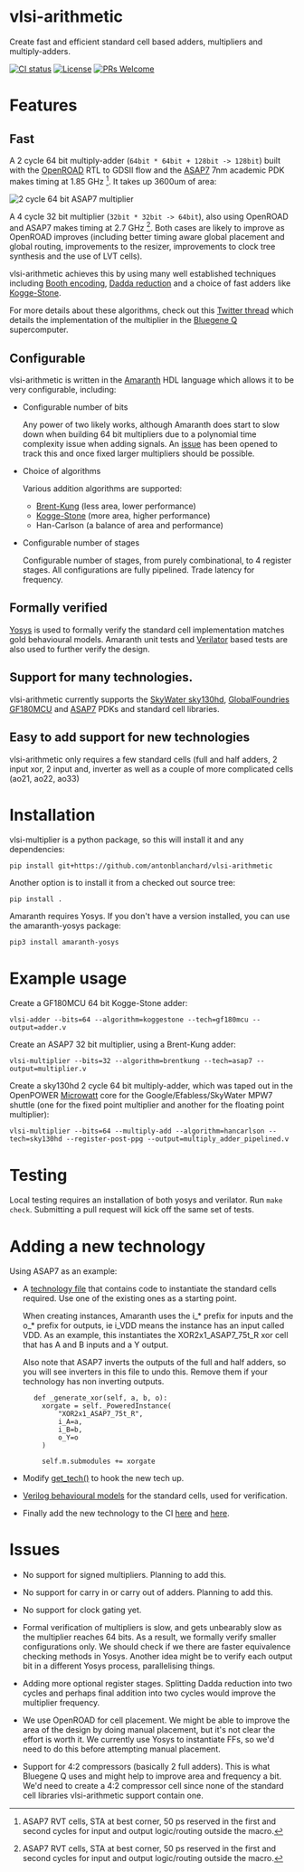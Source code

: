 # vlsi-arithmetic

Create fast and efficient standard cell based adders, multipliers and
multiply-adders.

[![CI status](https://github.com/antonblanchard/vlsi-arithmetic/actions/workflows/test.yml/badge.svg)](https://github.com/antonblanchard/vlsi-arithmetic/actions/workflows/test.yml)
[![License](https://img.shields.io/badge/License-Apache_2.0-blue.svg)](https://opensource.org/licenses/Apache-2.0)
[![PRs Welcome](https://img.shields.io/badge/PRs-welcome-brightgreen.svg?style=flat-square)](http://makeapullrequest.com)

# Features

## Fast
A 2 cycle 64 bit multiply-adder (`64bit * 64bit + 128bit -> 128bit`) built with
the [OpenROAD](https://github.com/The-OpenROAD-Project/OpenROAD) RTL to GDSII
flow and the [ASAP7](https://github.com/The-OpenROAD-Project/asap7) 7nm
academic PDK makes timing at 1.85 GHz [^1]. It takes up 3600um of area:

![2 cycle 64 bit ASAP7 multiplier](media/asap7-gds.png)

A 4 cycle 32 bit multiplier (`32bit * 32bit -> 64bit`), also using OpenROAD and
ASAP7 makes timing at 2.7 GHz [^1]. Both cases are likely to improve as OpenROAD
improves (including better timing aware global placement and global routing,
improvements to the resizer, improvements to clock tree synthesis and the use of
LVT cells).

vlsi-arithmetic achieves this by using many well established techniques
including
[Booth encoding](https://en.wikipedia.org/wiki/Booth%27s_multiplication_algorithm),
[Dadda reduction](https://en.wikipedia.org/wiki/Dadda_multiplier) and a choice
of fast adders like
[Kogge-Stone](https://en.wikipedia.org/wiki/Kogge%E2%80%93Stone_adder).

For more details about these algorithms, check out this
[Twitter thread](https://twitter.com/antonblanchard/status/1540286905379524611)
which details the implementation of the multiplier in the
[Bluegene Q](https://en.wikipedia.org/wiki/IBM_Blue_Gene) supercomputer.

## Configurable

vlsi-arithmetic is written in the
[Amaranth](https://github.com/amaranth-lang/amaranth) HDL language which allows
it to be very configurable, including:

- Configurable number of bits

  Any power of two likely works, although Amaranth does start to slow down when
  building 64 bit multipliers due to a polynomial time complexity issue when
  adding signals. An
  [issue](https://github.com/amaranth-lang/amaranth/issues/711) has been opened
  to track this and once fixed larger multipliers should be possible.

- Choice of algorithms

  Various addition algorithms are supported:
  - [Brent-Kung](https://en.wikipedia.org/wiki/Brent%E2%80%93Kung_adder)
    (less area, lower performance)
  - [Kogge-Stone](https://en.wikipedia.org/wiki/Kogge%E2%80%93Stone_adder)
    (more area, higher performance)
  - Han-Carlson (a balance of area and performance)

- Configurable number of stages

  Configurable number of stages, from purely combinational, to 4 register
  stages. All configurations are fully pipelined. Trade latency for frequency.

## Formally verified

[Yosys](https://github.com/YosysHQ/yosys) is used to formally verify the
standard cell implementation matches gold behavioural models. Amaranth unit
tests and [Verilator](https://www.veripool.org/verilator/) based tests are also
used to further verify the design.

## Support for many technologies.

vlsi-arithmetic currently supports the
[SkyWater sky130hd](https://github.com/google/skywater-pdk),
[GlobalFoundries GF180MCU](https://github.com/google/gf180mcu-pdk) and
[ASAP7](https://github.com/The-OpenROAD-Project/asap7) PDKs and standard cell
libraries.

## Easy to add support for new technologies
vlsi-arithmetic only requires a few standard cells (full and half adders,
2 input xor, 2 input and, inverter as well as a couple of more complicated
cells (ao21, ao22, ao33)

# Installation

vlsi-multiplier is a python package, so this will install it and any
dependencies:

```
pip install git+https://github.com/antonblanchard/vlsi-arithmetic
```

Another option is to install it from a checked out source tree:
```
pip install .
```

Amaranth requires Yosys. If you don't have a version installed, you can use the
amaranth-yosys package:

```
pip3 install amaranth-yosys
```

# Example usage

Create a GF180MCU 64 bit Kogge-Stone adder:

```
vlsi-adder --bits=64 --algorithm=koggestone --tech=gf180mcu --output=adder.v
```

Create an ASAP7 32 bit multiplier, using a Brent-Kung adder:

```
vlsi-multiplier --bits=32 --algorithm=brentkung --tech=asap7 --output=multiplier.v
```

Create a sky130hd 2 cycle 64 bit multiply-adder, which was taped out in the
OpenPOWER [Microwatt](https://github.com/antonblanchard/microwatt) core for the
Google/Efabless/SkyWater MPW7 shuttle (one for the fixed point multiplier and
another for the floating point multiplier):

```
vlsi-multiplier --bits=64 --multiply-add --algorithm=hancarlson --tech=sky130hd --register-post-ppg --output=multiply_adder_pipelined.v
```

# Testing
Local testing requires an installation of both yosys and verilator. Run
`make check`.  Submitting a pull request will kick off the same set of tests.

# Adding a new technology

Using ASAP7 as an example:

- A [technology file](vlsi_arithmetic/tech/asap7.py) that contains code to
  instantiate the standard cells required. Use one of the existing ones as a
  starting point.

  When creating instances, Amaranth uses the i_* prefix for inputs and the o_*
  prefix for outputs, ie i_VDD means the instance has an input called VDD. As
  an example, this instantiates the XOR2x1_ASAP7_75t_R xor cell that has A and
  B inputs and a Y output.

  Also note that ASAP7 inverts the outputs of the full and half adders, so you
  will see inverters in this file to undo this. Remove them if your technology
  has non inverting outputs.

```
      def _generate_xor(self, a, b, o):
        xorgate = self._PoweredInstance(
            "XOR2x1_ASAP7_75t_R",
            i_A=a,
            i_B=b,
            o_Y=o
        )

        self.m.submodules += xorgate
```

- Modify [get_tech()](vlsi_arithmetic/tech/Tech.py) to hook the new tech up.

- [Verilog behavioural models](verilog/asap7.v) for the standard cells, used
  for verification.

- Finally add the new technology to the CI [here](ci/formal.sh) and
  [here](ci/verilator.sh).

# Issues

- No support for signed multipliers. Planning to add this.

- No support for carry in or carry out of adders. Planning to add this.

- No support for clock gating yet.

- Formal verification of multipliers is slow, and gets unbearably slow as
  the multiplier reaches 64 bits. As a result, we formally verify smaller
  configurations only. We should check if we there are faster equivalence
  checking methods in Yosys. Another idea might be to verify each output
  bit in a different Yosys process, parallelising things.

- Adding more optional register stages. Splitting Dadda reduction into two
  cycles and perhaps final addition into two cycles would improve the
  multiplier frequency.

- We use OpenROAD for cell placement. We might be able to improve the area of
  the design by doing manual placement, but it's not clear the effort is worth
  it. We currently use Yosys to instantiate FFs, so we'd need to do this before
  attempting manual placement.

- Support for 4:2 compressors (basically 2 full adders). This is what
  Bluegene Q uses and might help to improve area and frequency a bit. We'd
  need to create a 4:2 compressor cell since none of the standard cell
  libraries vlsi-arithmetic support contain one.

[^1]: ASAP7 RVT cells, STA at best corner, 50 ps reserved in the first and
second cycles for input and output logic/routing outside the macro.
